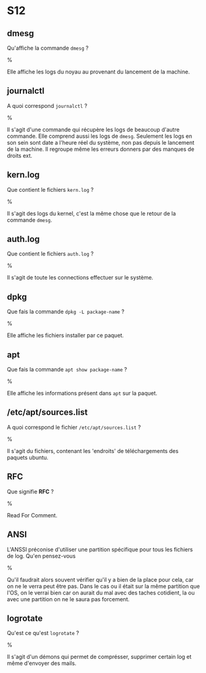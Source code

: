 # S12

## dmesg

Qu'affiche la commande `dmesg` ? 

%

Elle affiche les logs du noyau au provenant du lancement de la machine.

## journalctl

A quoi correspond `journalctl` ?

%

Il s'agit d'une commande qui récupère les logs de beaucoup d'autre commande. 
Elle comprend aussi les logs de `dmesg`. Seulement les logs en son sein sont 
date a l'heure réel du système, non pas depuis le lancement de la machine. Il 
regroupe même les erreurs donners par des manques de droits ext.

## kern.log

Que contient le fichiers `kern.log` ?

%

Il s'agit des logs du kernel, c'est la même chose que le retour de la commande 
`dmesg`.

## auth.log

Que contient le fichiers `auth.log` ?

%

Il s'agit de toute les connections effectuer sur le système.

## dpkg

Que fais la commande `dpkg -L package-name` ?

%

Elle affiche les fichiers installer par ce paquet.

## apt

Que fais la commande `apt show package-name` ?

%

Elle affiche les informations présent dans `apt` sur la paquet.

## /etc/apt/sources.list

A quoi correspond le fichier `/etc/apt/sources.list` ?

%

Il s'agit du fichiers, contenant les 'endroits' de téléchargements des paquets 
ubuntu.

## RFC

Que signifie __RFC__ ?

%

Read For Comment.

## ANSI

L'ANSSI préconise d'utiliser une partition spécifique pour tous les fichiers de 
log. Qu'en pensez-vous

%

Qu'il faudrait alors souvent vérifier qu'il y a bien de la place pour cela, car 
on ne le verra peut être pas. Dans le cas ou il était sur la même partition que
l'OS, on le verrai bien car on aurait du mal avec des taches cotidient, la ou 
avec une partition on ne le saura pas forcement.

## logrotate

Qu'est ce qu'est `logrotate` ?

%

Il s'agit d'un démons qui permet de comprésser, supprimer certain log et même 
d'envoyer des mails.